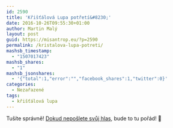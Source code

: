 ```yaml
---
id: 2590
title: 'Křišťálová Lupa potřetí&#8230;'
date: 2016-10-26T09:55:30+01:00
author: Martin Malý
layout: post
guid: https://misantrop.eu/?p=2590
permalink: /kristalova-lupa-potreti/
mashsb_timestamp:
  - "1507017423"
mashsb_shares:
  - "1"
mashsb_jsonshares:
  - '{"total":1,"error":"","facebook_shares":1,"twitter":0}'
categories:
  - Nezařazené
tags:
  - křišťálová lupa
---
```

Tušíte správně! [Dokud nepošlete svůj hlas](https://tinyurl.com/klupa16), bude to tu pořád! 🙂
